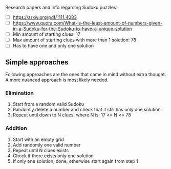 Research papers and info regarding Sudoku puzzles:
- [ ] https://arxiv.org/pdf/1111.4083
- [ ] https://www.quora.com/What-is-the-least-amount-of-numbers-given-in-a-Sudoku-for-the-Sudoku-to-have-a-unique-solution
- [ ] Min amount of starting clues: 17
- [ ] Max amount of starting clues with more than 1 solution: 78
- [ ] Has to have one and only one solution

## Simple approaches 
Following approaches are the ones that came in mind without extra thought. A more nuanced approach is most likely needed.

### Elimination
1. Start from a random valid Sudoku
2. Randomly delete a number and check that it still has only one solution
3. Repeat until down to N clues, where N is: 17 <= N <= 78

### Addition
1. Start with an empty grid
2. Add randomly one valid number
3. Repeat until N clues exists
4. Check if there exists only one solution
5. If only one solution, done, otherwise start again from step 1
